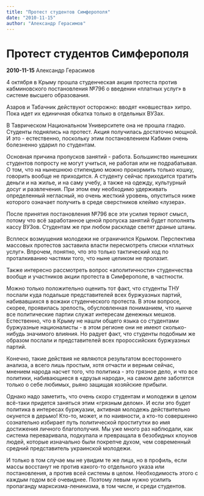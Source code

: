 ```yaml
---
title: "Протест студентов Симферополя"
date: "2010-11-15"
author: "Александр Герасимов"
---
```


# Протест студентов Симферополя

**2010-11-15** Александр Герасимов

4 октября в Крыму прошла студенческая акция протеста против кабминовского постановления №796 о введении «платных услуг» в системе высшего образования.

Азаров и Табачник действуют осторожно: вводят «новшества» хитро. Пока идет их единичная обкатка только в отдельных ВУЗах.

В Таврическом Национальном Университете она не прошла гладко. Студенты поднялись на протест. Акция получилась достаточно мощной. И это - естественно, поскольку этим постановлением Кабмин очень болезненно ударил по студентам.

Основная причина пропусков занятий - работа. Большинство нынешних студентов попросту не могут учиться, не работая или не подрабатывая. О том, что на нынешнюю стипендию можно прокормить только кошку, говорить вообще не приходится. А студенту сейчас приходится тратить деньги и на жилье, и на саму учебу, а также на одежду, культурный досуг и развлечения. При этом ему необходимо удерживать определенный негласный, но очень жесткий уровень, опуститься ниже которого означает получить в среде сверстников клеймо «лузера».

После принятия постановления №796 все эти усилия теряют смысл, потому что всё заработанное ценой пропуска занятий будет пополнять кассу ВУЗов. Студентам же при любом раскладе светят драные штаны.

Всплеск возмущения молодежи не ограничился Крымом. Перспектива массовых протестов заставила власти пересмотреть списки «платных услуг». Впрочем, понятно, что это только тактический ход по проталкиванию частями того, что ныне целиком не пролазит.

Также интересно рассмотреть вопрос «аполитичности» студенчества вообще и участников акции протеста в Симферополе, в частности.

Можно только положительно оценить тот факт, что студенты ТНУ послали куда подальше представителей всех буржуазных партий, набивавшихся в вожаки студенческого протеста. В этом вопросе, скорее, проявилась зрелость, обусловленная пониманием, что нынче все политические партии служат интересам денежных мешков. Естественно, что в Крыму не нашли общего языка со студентами буржуазные националисты - в этом регионе они не имеют сколько-нибудь значимого влияния. Но радует факт, что студенты подобным же образом послали и представителей всех пророссийских буржуазных партий.

Конечно, такие действия не являются результатом всестороннего анализа, а всего лишь простым, хотя отчасти и верным сейчас, мнением народа насчет того, что политика - это грязное дело, и что все политики, набивающиеся в «друзья народа», на самом деле заботятся только о себе любимых, рьяно защищая хозяйские прибыли.

Однако надо заметить, что очень скоро студентам и молодежи в целом всё-таки придется заняться этим «грязным делом». И если это будет политика в интересах буржуазии, активная молодежь действительно окунется в дерьмо! Кто-то, может, и по наивности, а кто-то совершенно сознательно избирает путь политической проститутки во имя достижения личного благополучия. Мы уже много раз наблюдали, как система переваривала, подкупала и превращала в безобидных клоунов людей, которые изначально были покрепче духом, чем современный средний представитель украинской молодежи.

И только в том случае мы не увидим те же лица, но в профиль, если массы восстанут не против какого-то отдельного указа или постановления, а против всей системы в целом. Необходимость этого с каждым годом всё очевиднее. Поэтому левым нужно усилить пропаганду марксизма-ленинизма, в том числе, и среди студентов.